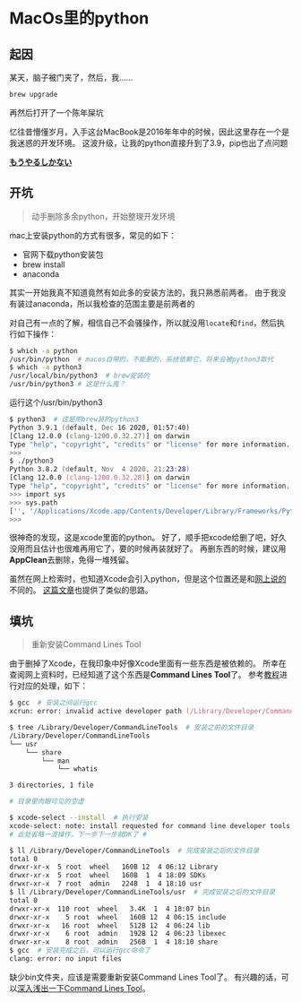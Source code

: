 # MacOs里的python

## 起因
某天，脑子被门夹了，然后，我......  
```zsh
brew upgrade
```
再然后打开了一个陈年屎坑

忆往昔懵懂岁月，入手这台MacBook是2016年年中的时候，因此这里存在一个是我迷惑的开发环境。
这波升级，让我的python直接升到了3.9，pip也出了点问题

[**もうやるしかない**](https://fanyi.baidu.com/#jp/zh/%E3%82%82%E3%81%86%E3%82%84%E3%82%8B%E3%81%97%E3%81%8B%E3%81%AA%E3%81%84)

## 开坑
> 动手删除多余python，开始整理开发环境

mac上安装python的方式有很多，常见的如下：
* 官网下载python安装包
* brew install
* anaconda

其实一开始我真不知道竟然有如此多的安装方法的，我只熟悉前两者。
由于我没有装过anaconda，所以我检查的范围主要是前两者的

对自己有一点的了解，相信自己不会骚操作，所以就没用```locate```和```find```，然后执行如下操作：
```zsh
$ which -a python
/usr/bin/python  # macos自带的，不能删的，系统依赖它，将来会被python3取代
$ which -a python3
/usr/local/bin/python3  # brew安装的
/usr/bin/python3 # 这是什么鬼？
```
运行这个/usr/bin/python3
```zsh
$ python3  # 这是用brew装的python3
Python 3.9.1 (default, Dec 16 2020, 01:57:40)
[Clang 12.0.0 (clang-1200.0.32.27)] on darwin
Type "help", "copyright", "credits" or "license" for more information.
>>>
$ ./python3
Python 3.8.2 (default, Nov  4 2020, 21:23:28)
[Clang 12.0.0 (clang-1200.0.32.28)] on darwin
Type "help", "copyright", "credits" or "license" for more information.
>>> import sys
>>> sys.path
['', '/Applications/Xcode.app/Contents/Developer/Library/Frameworks/Python3.framework/Versions/3.8/lib/python38.zip', '/Applications/Xcode.app/Contents/Developer/Library/Frameworks/Python3.framework/Versions/3.8/lib/python3.8', '/Applications/Xcode.app/Contents/Developer/Library/Frameworks/Python3.framework/Versions/3.8/lib/python3.8/lib-dynload', '/Applications/Xcode.app/Contents/Developer/Library/Frameworks/Python3.framework/Versions/3.8/lib/python3.8/site-packages']
>>>
```
很神奇的发现，这是xcode里面的python。
好了，顺手把xcode给删了吧，好久没用而且估计也很难再用它了，要的时候再装就好了。
再删东西的时候，建议用**AppClean**去删除，免得一堆残留。

虽然在网上检索时，也知道Xcode会引入python，但是这个位置还是和[网上说的][1]不同的。
[这篇文章][2]也提供了类似的思路。

## 填坑
>重新安装Command Lines Tool

由于删掉了Xcode，在我印象中好像Xcode里面有一些东西是被依赖的。
所幸在查阅网上资料时，已经知道了这个东西是**Command Lines Tool**了。
参考[教程][3]进行对应的处理，如下：
```zsh
$ gcc  # 安装之间运行gcc
xcrun: error: invalid active developer path (/Library/Developer/CommandLineTools), missing xcrun at: /Library/Developer/CommandLineTools/usr/bin/xcrun

$ tree /Library/Developer/CommandLineTools  # 安装之前的文件目录
/Library/Developer/CommandLineTools
└── usr
    └── share
        └── man
            └── whatis

3 directories, 1 file

# 目录里肉眼可见的空虚

$ xcode-select --install  # 执行安装
xcode-select: note: install requested for command line developer tools
# 此处省略一波操作，下一步下一步就OK了 #

$ ll /Library/Developer/CommandLineTools  # 完成安装之后的文件目录
total 0
drwxr-xr-x  5 root  wheel   160B 12  4 06:12 Library
drwxr-xr-x  5 root  wheel   160B  1  4 18:09 SDKs
drwxr-xr-x  7 root  admin   224B  1  4 18:10 usr
$ ll /Library/Developer/CommandLineTools/usr  # 完成安装之后的文件目录
total 0
drwxr-xr-x  110 root  wheel   3.4K  1  4 18:07 bin
drwxr-xr-x    5 root  wheel   160B 12  4 06:15 include
drwxr-xr-x   16 root  wheel   512B 12  4 06:24 lib
drwxr-xr-x    6 root  admin   192B 12  4 06:23 libexec
drwxr-xr-x    8 root  admin   256B  1  4 18:10 share
$ gcc  # 安装完成之后，可以运行gcc命令了
clang: error: no input files
```
缺少bin文件夹，应该是需要重新安装Command Lines Tool了。
有兴趣的话，可以[深入浅出一下Command Lines Tool][4]。


[1]: https://segmentfault.com/q/1010000022576249
[2]: https://www.cnblogs.com/jing99/p/13963048.html
[3]: https://segmentfault.com/a/1190000018045211
[4]: https://juejin.cn/post/6844904052271087624
